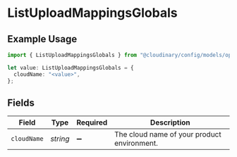 # ListUploadMappingsGlobals

## Example Usage

```typescript
import { ListUploadMappingsGlobals } from "@cloudinary/config/models/operations";

let value: ListUploadMappingsGlobals = {
  cloudName: "<value>",
};
```

## Fields

| Field                                       | Type                                        | Required                                    | Description                                 |
| ------------------------------------------- | ------------------------------------------- | ------------------------------------------- | ------------------------------------------- |
| `cloudName`                                 | *string*                                    | :heavy_minus_sign:                          | The cloud name of your product environment. |